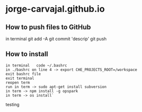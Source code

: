 # jorge-carvajal.github.io


## How to push files to GitHub
in terminal   git add -A
              git commit 'descrip'
              git push
## How to install
    in terminal   code ~/.bashrc
    in ./bashrc on line 4 -> export CHE_PROJECTS_ROOT=/workspace
    exit bashrc file
    exit terminal
    reopen term
    run in term -> sudo apt-get install subversion
    in term -> npm install -g opspark
    in term -> os install`
testing
